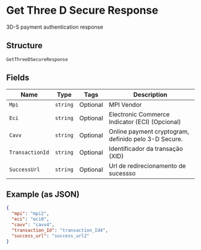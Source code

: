 
# Get Three D Secure Response

3D-S payment authentication response

## Structure

`GetThreeDSecureResponse`

## Fields

| Name | Type | Tags | Description |
|  --- | --- | --- | --- |
| `Mpi` | `string` | Optional | MPI Vendor |
| `Eci` | `string` | Optional | Electronic Commerce Indicator (ECI) (Opcional) |
| `Cavv` | `string` | Optional | Online payment cryptogram, definido pelo 3-D Secure. |
| `TransactionId` | `string` | Optional | Identificador da transação (XID) |
| `SuccessUrl` | `string` | Optional | Url de redirecionamento de sucessso |

## Example (as JSON)

```json
{
  "mpi": "mpi2",
  "eci": "eci0",
  "cavv": "cavv4",
  "transaction_Id": "transaction_Id4",
  "success_url": "success_url2"
}
```


